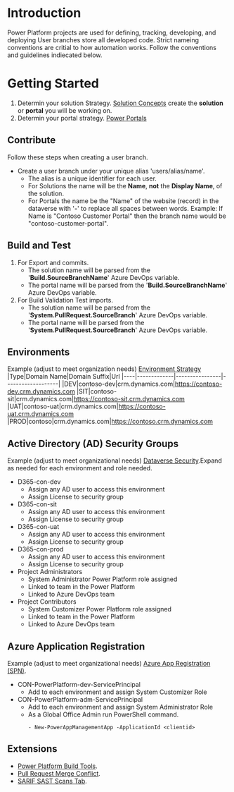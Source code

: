 # Introduction 
Power Platform projects are used for defining, tracking, developing, and deploying 
User branches store all developed code. Strict nameing conventions are critial to how automation works. Follow the conventions and guidelines indiecated below.

# Getting Started
1. Determin your solution Strategy. [Solution Concepts](https://learn.microsoft.com/en-us/power-platform/alm/solution-concepts-alm)
    create the **solution** or **portal** you will be working on.
2. Determin your portal strategy. [Power Portals](https://learn.microsoft.com/en-us/power-apps/maker/portals/)
## Contribute
Follow these steps when creating a user branch.
- Create a user branch under your unique alias 'users/alias/name'. 
    - The alias is a unique identifier for each user.
    - For Solutions the name will be the **Name**, **not** the **Display Name**, of the solution. 
    - For Portals the name be the "Name" of the website (record) in the dataverse with '**-**' to replace all spaces between words. Example: If Name is "Contoso Customer Portal" then the branch name would be "contoso-customer-portal". 
## Build and Test
1. For Export and commits.
    - The solution name will be parsed from the '**Build.SourceBranchName**' Azure DevOps variable.
    - The portal name will be parsed from the '**Build.SourceBranchName**' Azure DevOps variable.
2. For Build Validation Test imports.
    - The solution name will be parsed from the '**System.PullRequest.SourceBranch**' Azure DevOps variable.
    - The portal name will be parsed from the '**System.PullRequest.SourceBranch**' Azure DevOps variable.
## Environments
Example (adjust to meet organization needs) [Environment Strategy](https://learn.microsoft.com/en-us/power-platform/alm/environment-strategy-alm)
|Type|Domain Name|Domain Suffix|Url
|----|-------------|----------------|-------------------|
|DEV|contoso-dev|crm.dynamics.com|https://contoso-dev.crm.dynamics.com
|SIT|contoso-sit|crm.dynamics.com|https://contoso-sit.crm.dynamics.com
|UAT|contoso-uat|crm.dynamics.com|https://contoso-uat.crm.dynamics.com
|PROD|contoso|crm.dynamics.com|https://contoso.crm.dynamics.com
## Active Directory (AD) Security Groups

Example (adjust to meet organizational needs) [Dataverse Security](https://learn.microsoft.com/en-us/power-platform/admin/control-user-access).Expand as needed for each environment and role needed.

- D365-con-dev
    - Assign any AD user to access this environment
    - Assign License to security group
- D365-con-sit
    - Assign any AD user to access this environment
    - Assign License to security group
- D365-con-uat
    - Assign any AD user to access this environment
    - Assign License to security group
- D365-con-prod
    - Assign any AD user to access this environment
    - Assign License to security group
- Project Administrators
    - System Administrator Power Platform role assigned
    - Linked to team in the Power Platform
    - Linked to Azure DevOps team
- Project Contributors
    - System Customizer Power Platform role assigned 
    - Linked to team in the Power Platform
    - Linked to Azure DevOps team
## Azure Application Registration

Example (adjust to meet organizational needs) [Azure App Registration (SPN)](#).

- CON-PowerPlatform-dev-ServicePrincipal
    - Add to each environment and assign System Customizer Role
- CON-PowerPlatform-adm-ServicePrincipal
    - Add to each environment and assign System Administrator Role
    - As a Global Office Admin run PowerShell command.
        ```
        - New-PowerAppManagementApp -ApplicationId <clientid>
        ```
## Extensions
- [Power Platform Build Tools](https://marketplace.visualstudio.com/items?itemName=microsoft-IsvExpTools.PowerPlatform-BuildTools).
- [Pull Request Merge Conflict](https://marketplace.visualstudio.com/items?itemName=ms-devlabs.conflicts-tab).
- [SARIF SAST Scans Tab](https://marketplace.visualstudio.com/items?itemName=sariftools.scans).
